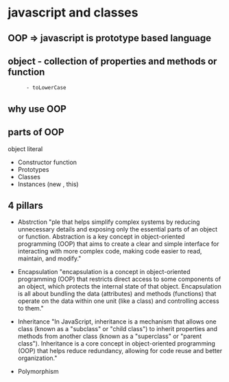# javascript and classes

## OOP => javascript is prototype based language

## object - collection of properties and methods or function
          - toLowerCase

## why use OOP

## parts of OOP
object literal

- Constructor function
- Prototypes
- Classes
- Instances (new , this)

## 4 pillars
- Abstrction 
"ple that helps simplify complex systems by reducing unnecessary details and exposing only the essential parts of an object or function. Abstraction is a key concept in object-oriented programming (OOP) that aims to create a clear and simple interface for interacting with more complex code, making code easier to read, maintain, and modify."


- Encapsulation
"encapsulation is a concept in object-oriented programming (OOP) that restricts direct access to some components of an object, which protects the internal state of that object. Encapsulation is all about bundling the data (attributes) and methods (functions) that operate on the data within one unit (like a class) and controlling access to them."


- Inheritance
"In JavaScript, inheritance is a mechanism that allows one class (known as a "subclass" or "child class") to inherit properties and methods from another class (known as a "superclass" or "parent class"). Inheritance is a core concept in object-oriented programming (OOP) that helps reduce redundancy, allowing for code reuse and better organization."


- Polymorphism